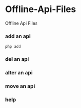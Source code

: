 # Offline-Api-Files
Offline Api Files
### add an api
```
php add 
```
### del an api

### alter an api

### move an api

### help

